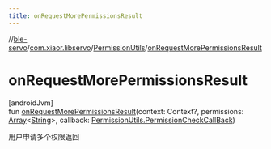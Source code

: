 ```yaml
---
title: onRequestMorePermissionsResult
---
```

//[ble-servo](../../../index.html)/[com.xiaor.libservo](../index.html)/[PermissionUtils](index.html)/[onRequestMorePermissionsResult](on-request-more-permissions-result.html)



# onRequestMorePermissionsResult



[androidJvm]\
fun [onRequestMorePermissionsResult](on-request-more-permissions-result.html)(context: Context?, permissions: [Array](https://kotlinlang.org/api/latest/jvm/stdlib/kotlin/-array/index.html)&lt;[String](https://kotlinlang.org/api/latest/jvm/stdlib/kotlin/-string/index.html)&gt;, callback: [PermissionUtils.PermissionCheckCallBack](-permission-check-call-back/index.html))



用户申请多个权限返回




